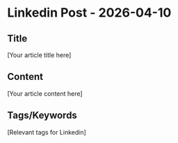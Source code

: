 # Linkedin Post - 2026-04-10

## Title
[Your article title here]

## Content
[Your article content here]

## Tags/Keywords
[Relevant tags for Linkedin]
